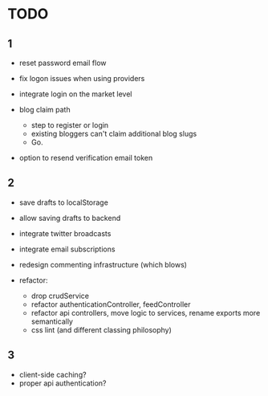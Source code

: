 TODO
=======

1
-------

- reset password email flow
- fix logon issues when using providers


- integrate login on the market level

- blog claim path
  - step to register or login
  - existing bloggers can't claim additional blog slugs
  - Go.


- option to resend verification email token

2
-------

- save drafts to localStorage
- allow saving drafts to backend
- integrate twitter broadcasts
- integrate email subscriptions
- redesign commenting infrastructure (which blows)

- refactor:
    - drop crudService
    - refactor authenticationController, feedController
    - refactor api controllers, move logic to services, rename exports more semantically
    - css lint (and different classing philosophy)



3
-------

- client-side caching?
- proper api authentication?